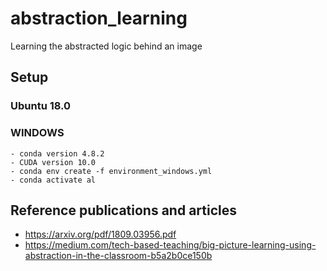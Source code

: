 # abstraction_learning
Learning the abstracted logic behind an image

## Setup

### Ubuntu 18.0

### WINDOWS
    - conda version 4.8.2
    - CUDA version 10.0
    - conda env create -f environment_windows.yml
    - conda activate al
    


## Reference publications and articles

- https://arxiv.org/pdf/1809.03956.pdf
- https://medium.com/tech-based-teaching/big-picture-learning-using-abstraction-in-the-classroom-b5a2b0ce150b
